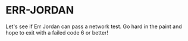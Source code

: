 # ERR-JORDAN
Let's see if Err Jordan can pass a network test.
Go hard in the paint and hope to exit with a failed code 6 or better!
